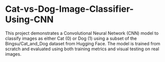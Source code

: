 # Cat-vs-Dog-Image-Classifier-Using-CNN
This project demonstrates a Convolutional Neural Network (CNN) model to classify images as either Cat (0) or Dog (1) using a subset of the Bingsu/Cat_and_Dog dataset from Hugging Face. The model is trained from scratch and evaluated using both training metrics and visual testing on real images.
